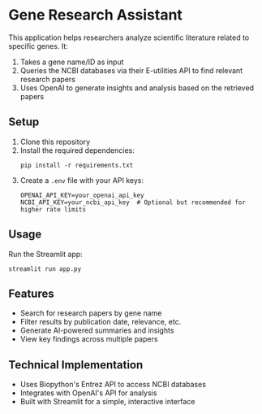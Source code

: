 # Gene Research Assistant

This application helps researchers analyze scientific literature related to specific genes. It:

1. Takes a gene name/ID as input
2. Queries the NCBI databases via their E-utilities API to find relevant research papers
3. Uses OpenAI to generate insights and analysis based on the retrieved papers

## Setup

1. Clone this repository
2. Install the required dependencies:
   ```
   pip install -r requirements.txt
   ```
3. Create a `.env` file with your API keys:
   ```
   OPENAI_API_KEY=your_openai_api_key
   NCBI_API_KEY=your_ncbi_api_key  # Optional but recommended for higher rate limits
   ```

## Usage

Run the Streamlit app:
```
streamlit run app.py
```

## Features

- Search for research papers by gene name
- Filter results by publication date, relevance, etc.
- Generate AI-powered summaries and insights
- View key findings across multiple papers

## Technical Implementation

- Uses Biopython's Entrez API to access NCBI databases
- Integrates with OpenAI's API for analysis
- Built with Streamlit for a simple, interactive interface 